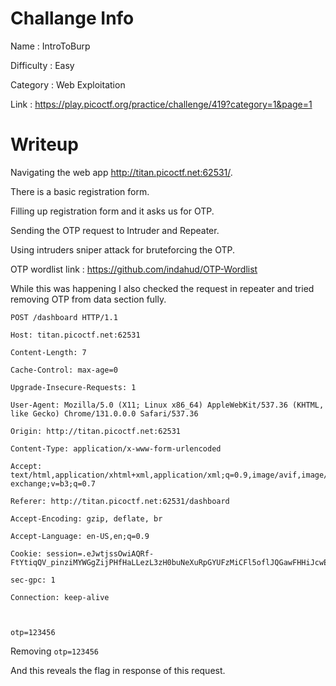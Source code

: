 # Challange Info

Name : IntroToBurp

Difficulty : Easy

Category : Web Exploitation

Link : https://play.picoctf.org/practice/challenge/419?category=1&page=1

# Writeup

Navigating the web app http://titan.picoctf.net:62531/.

There is a basic registration form.

Filling up registration form and it asks us for OTP.

Sending the OTP request to Intruder and Repeater.

Using intruders sniper attack for bruteforcing the OTP.

OTP wordlist link : https://github.com/indahud/OTP-Wordlist

While this was happening I also checked the request in repeater and tried removing OTP from data section fully.

```
POST /dashboard HTTP/1.1

Host: titan.picoctf.net:62531

Content-Length: 7

Cache-Control: max-age=0

Upgrade-Insecure-Requests: 1

User-Agent: Mozilla/5.0 (X11; Linux x86_64) AppleWebKit/537.36 (KHTML, like Gecko) Chrome/131.0.0.0 Safari/537.36

Origin: http://titan.picoctf.net:62531

Content-Type: application/x-www-form-urlencoded

Accept: text/html,application/xhtml+xml,application/xml;q=0.9,image/avif,image/webp,image/apng,*/*;q=0.8,application/signed-exchange;v=b3;q=0.7

Referer: http://titan.picoctf.net:62531/dashboard

Accept-Encoding: gzip, deflate, br

Accept-Language: en-US,en;q=0.9

Cookie: session=.eJwtjssOwiAQRf-FtYtiqQV_pinziMYWGgZijPHfHaLLezL3zH0buNeXuRpGYUFzMiCFl5oflJQGawFHHiJcwE08WkuRwAPPgwsW7RBnAoKz9rht25LWnbSGquIuy_XQ6IN3ftJ4rCLPXLD_04tObjnRktoeqSgV_I1oQuXvkr7MfL6UjDWv.Z2rbng.X8pceP8PfoaAsdrSYPlMXZilyPc

sec-gpc: 1

Connection: keep-alive



otp=123456
```

Removing `otp=123456`

And this reveals the flag in response of this request.
